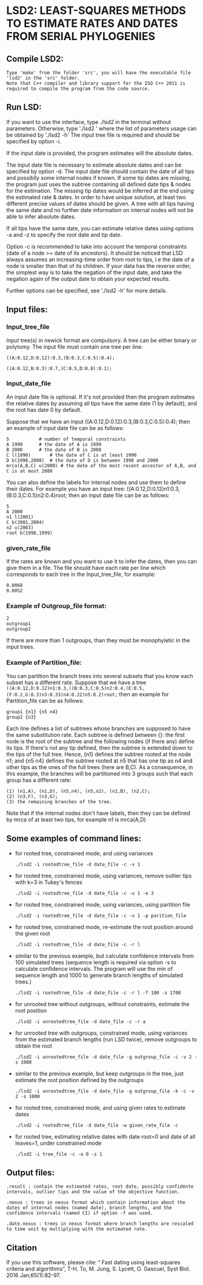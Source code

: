 # LSD2: LEAST-SQUARES METHODS TO ESTIMATE RATES AND DATES FROM SERIAL PHYLOGENIES

## Compile LSD2:
	Type 'make' from the folder 'src', you will have the executable file 'lsd2' in the 'src' folder.
	Note that C++ compiler and library support for the ISO C++ 2011 is required to compile the program from the code source. 
     
## Run LSD:

If you want to use the interface, type ./lsd2 in the terminal without parameters.
Otherwise, type './lsd2 <parameters>'  where the list of parameters usage can be obtained by './lsd2 -h'
The input tree file is required and should be specified by option -i. 
	
If the input date is provided, the program estimates will the absolute dates. 
	
	
The input date file is necessary to estimate absolute dates and can be specified by option -d. 
The input date file should contain the date of all tips and possiblly some internal nodes if known. 
If some tip dates are missing, the program just uses the subtree containing all defined date tips & nodes for the estimation. 
The missing tip dates would be inferred at the end using the estimated rate & dates.
In order to have unique solution, at least two different precise values of dates should be 
given. A tree with all tips having the same date and no further date 
information on internal nodes will not be able to infer absolute dates. 

If all tips have the same date, you can estimate relative dates using options -a and -z to 
specify the root date and tip date. 
	
Option -c is recommended to take into account the temporal constraints (date of a node >= date of its ancestors). 
It should be noticed that LSD always assumes an increasing-time order from root to tips, i.e the date of a node is smaller than that of its children. If your data has the reverse order, the simplest way is to take the negation of the
input date, and take the negation again of the output date to obtain your expected results.

Further options can be specified, see './lsd2 -h' for more details.
    
## Input files:


### Input_tree_file

Input tree(s) in newick format are compulsory. A tree can be either binary or polytomy. The input
file must contain one tree per line:

    ((A:0.12,D:0.12):0.3,(B:0.3,C:0.5):0.4);

    ((A:0.12,B:0.3):0.7,(C:0.5,D:0.8):0.1);

### Input_date_file

An input date file is optional. If it's not provided then the program estimates the relative dates by
assuming all tips have the same date (1 by default), and the root has date 0 by default.

Suppose that we have an input ((A:0.12,D:0.12):0.3,(B:0.3,C:0.5):0.4); then an example of
input date file can be as follows:

    5			# number of temporal constraints
    A 1999		# the date of A is 1999
    B 2000		# the date of B is 2000
    C l(1990)		# the date of C is at least 1990
    D b(1998,2000)	# the date of D is between 1998 and 2000
    mrca(A,B,C) u(2000)	# the date of the most recent ancestor of A,B, and C is at most 2000
    
You can also define the labels for internal nodes and use them to define their dates. 
For example you have an input tree: ((A:0.12,D:0.12)n1:0.3,(B:0.3,C:0.5)n2:0.4)root; 
then an input date file can be as follows:

    5
    A 2000
    n1 l(2001)
    C b(2001,2004)
    n2 u(2003)
    root b(1998,1999)

### given_rate_file

If the rates are known and you want to use it to infer the dates, then you can 
give them in a file. The file should have each rate per line which corresponds 
to each tree in the Input_tree_file, for example:

	0.0068	
	0.0052


### Example of Outgroup_file format:

	2
	outgroup1
	outgroup2

If there are more than 1 outgroups, than they must be monophyletic in the input trees.

### Example of Partition_file: 

You can partition the branch trees into several subsets that you know each subset
has a different rate. 
Suppose that we have a tree `((A:0.12,D:0.12)n1:0.3,((B:0.3,C:0.5)n2:0.4,(E:0.5,(F:0.2,G:0.3)n3:0.33)n4:0.22)n5:0.2)root;` then an example for Partition_file can be as follows:

    group1 {n1} {n5 n4}
    group2 {n3}

Each line defines a list of subtrees whose branches are supposed to have the same substitution rate. Each subtree is defined between {}: the first node is the root of the subtree and the following nodes (if there any) define its tips. 
If there's not any tip defined, then the subtree is extended down to the tips of the full tree. Hence, {n1} defines the subtree rooted at the node n1; and {n5 n4} defines the subtree rooted at n5 that has one tip as n4 and other tips as the ones of the full trees (here are B,C). 
As a consequence, in this example, the branches will be partitioned into 3 groups such that each group has a different rate: 

    (1) (n1,A), (n1,D), (n5,n4), (n5,n2), (n2,B), (n2,C); 
    (2) (n3,F), (n3,G); 
    (3) the remaining branches of the tree. 
    
Note that if the internal nodes don't have labels, then they can be defined by mrca of at least two tips, for example n1 is mrca(A,D)

## Some examples of command lines:

* for rooted tree, constrained mode, and using variances

    `./lsd2 -i rootedtree_file -d date_file -c -v 1`
    
* for rooted tree, constrained mode, using variances, remove outlier tips with k=3 in Tukey's fences

    `./lsd2 -i rootedtree_file -d date_file -c -v 1 -e 3`

* for rooted tree, constrained mode, using variances, using partition file 

    `./lsd2 -i rootedtree_file -d date_file -c -v 1 -p parition_file`

* for rooted tree, constrained mode, re-estimate the root position around the given root

    `./lsd2 -i rootedtree_file -d date_file -c -r l`

* similar to the previous example, but calculate confidence intervals from 100 simulated trees 
(sequence length is required via option -s to calculate confidence intervals. The program will use the min of sequence length and 1000 to generate branch lengths of simulated trees.)

    `./lsd2 -i rootedtree_file -d date_file -c -r l -f 100 -s 1700`

* for unrooted tree without outgroups, without constraints, estimate the root position

    `./lsd2 -i unrootedtree_file -d date_file -c -r a`

* for unrooted tree with outgroups, constrained mode, using variances from the estimated branch lengths (run LSD twice), 
remove outgroups to obtain the root

    `./lsd2 -i unrootedtree_file -d date_file -g outgroup_file -c -v 2 -s 1000`

* similar to the previous example, but keep outgroups in the tree, just estimate the root position defined by the outgroups

    `./lsd2 -i unrootedtree_file -d date_file -g outgroup_file -k -c -v 2 -s 1000`

* for rooted tree, constrained mode, and using given rates to estimate dates

    `./lsd2 -i rootedtree_file -d date_file -w given_rate_file -c` 

* for rooted tree, estimating relative dates with date root=0 and date of all leaves=1, under constrained mode

    `./lsd2 -i tree_file -c -a 0 -z 1`


## Output files: 

    .result : contain the estimated rates, root date, possibly confidente intervals, outlier tips and the value of the objective function.

    .nexus : trees in nexus format which contain information about the dates of internal nodes (named date), branch lengths, and the confidence intervals (named CI) if option -f was used.
    
    .date.nexus : trees in nexus format where branch lengths are rescaled to time unit by multiplying with the estimated rate. 

## Citation
If you use this software, please cite: “ Fast dating using least-squares criteria and algorithms”, T-H. To, M. Jung, S. Lycett, O. Gascuel, Syst Biol. 2016 Jan;65(1):82-97.
